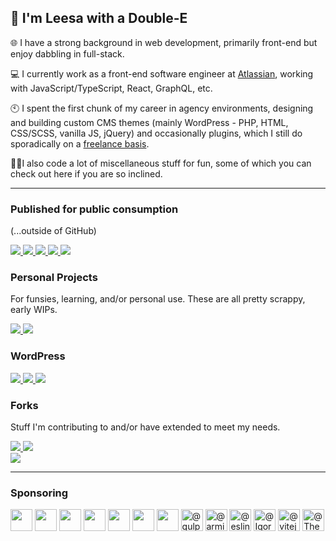 ## 👋 I'm Leesa with a Double-E

🌐&nbsp;I have a strong background in web development, primarily front-end but enjoy dabbling in full-stack.

:computer: I currently work as a front-end software engineer at [Atlassian](https://www.atlassian.com/company/careers), working with JavaScript/TypeScript, React, GraphQL, etc.

:clock10: I spent the first chunk of my career in agency environments, designing and building custom CMS themes (mainly
WordPress - PHP, HTML, CSS/SCSS, vanilla JS, jQuery) and occasionally plugins, which I still do sporadically on
a [freelance basis](https://www.doubleedesign.com.au).

👩‍💻I also code a lot of miscellaneous stuff for fun, some of which you can check out here if you are so inclined. 

---

### Published for public consumption
(...outside of GitHub)

<div>
    <a href="https://www.github.com/doubleedesign/animate-into-view">
      <img src="https://github-readme-stats-doubleedesign.vercel.app/api/pin/?username=doubleedesign&repo=animate-into-view" />
    </a>
    <a href="https://www.github.com/doubleedesign/styled-media-queries">
      <img src="https://github-readme-stats-doubleedesign.vercel.app/api/pin/?username=doubleedesign&repo=styled-media-queries" />
    </a>
    <a href="https://www.github.com/doubleedesign/type-checker">
      <img src="https://github-readme-stats-doubleedesign.vercel.app/api/pin/?username=doubleedesign&repo=type-checker" />
    </a>
    <a href="https://www.github.com/doubleedesign/generate-vue-cli">
      <img src="https://github-readme-stats-doubleedesign.vercel.app/api/pin/?username=doubleedesign&repo=generate-vue-cli" />
    </a>
    <a href="https://www.github.com/doubleedesign/friends-ipsum">
      <img src="https://github-readme-stats-doubleedesign.vercel.app/api/pin/?username=doubleedesign&repo=friends-ipsum" />
    </a>
</div>

### Personal Projects

For funsies, learning, and/or personal use. These are all pretty scrappy, early WIPs.
<div>
    <a href="https://github.com/doubleedesign/fey-factor">
        <img src="https://github-readme-stats-doubleedesign.vercel.app/api/pin/?username=doubleedesign&repo=fey-factor&v=2" />
    </a> 
    <a href="https://github.com/doubleedesign/nuxt-markdown-portfolio">
        <img src="https://github-readme-stats-doubleedesign.vercel.app/api/pin/?username=doubleedesign&repo=nuxt-markdown-portfolio&v=2" />
    </a>
</div>

### WordPress

<div>
<a href="https://github.com/doubleedesign/doublee-wordpress-starterkit">
    <img src="https://github-readme-stats-doubleedesign.vercel.app/api/pin/?username=doubleedesign&repo=doublee-wordpress-starterkit" />
</a>
<a href="https://github.com/doubleedesign/doublee-base-plugin">
  <img src="https://github-readme-stats-doubleedesign.vercel.app/api/pin/?username=doubleedesign&repo=doublee-base-plugin" />
</a>
<a href="https://github.com/doubleedesign/doublee-breadcrumbs">
  <img src="https://github-readme-stats-doubleedesign.vercel.app/api/pin/?username=doubleedesign&repo=doublee-breadcrumbs" />
</a>
</div>

### Forks

Stuff I'm contributing to and/or have extended to meet my needs.
<div>
<a href="https://github.com/doubleedesign/generate-react-cli">
  <img src="https://github-readme-stats-doubleedesign.vercel.app/api/pin/?username=doubleedesign&repo=generate-react-cli" />
</a>
  <a href="https://github.com/doubleedesign/Hover.scss">
  <img src="https://github-readme-stats-doubleedesign.vercel.app/api/pin/?username=doubleedesign&repo=Hover.scss" />
</a>
</div>
<div>
  <a href="https://github.com/doubleedesign/lifxware">
    <img src="https://github-readme-stats-doubleedesign.vercel.app/api/pin/?username=doubleedesign&repo=lifxware" />
  </a>
</div>

---
### Sponsoring 

<a href="https://opencollective.com/vuejs" title="VueJS"><img width="35" src="https://images.opencollective.com/vuejs/5447764/logo.png"/></a>
<a href="https://opencollective.com/vue3-sfc-loader" title="Vue SFC Loader"><img width="35" src="https://images.opencollective.com/vue3-sfc-loader/logo.png" alt=""></a>
<a href="https://github.com/nuxt" title="Nuxt"><img width="35" src="https://avatars.githubusercontent.com/u/23360933?s=70&v=4" alt=""/></a>
<a href="https://opencollective.com/storybook" title="Storybook"><img width="35" src="https://images.opencollective.com/storybook/1a8ec03/logo.png" alt=""></a>
<a href="https://opencollective.com/sass" title="Sass Open Source Foundation"><img width="35" src="https://images.opencollective.com/sass/5087a54/logo.png" alt=""/></a>
<a href="https://opencollective.com/styled-components" title="styled-components"><img width="35" src="https://images.opencollective.com/styled-components/dedfe2f/logo.png" alt=""/></a>
<a href="https://opencollective.com/rollup" title="Rollup"><img width="35" src="https://images.opencollective.com/rollup/cdfa4d0/logo.png"></a>
<a href="https://github.com/gulpjs" title="GulpJS"><img src="https://avatars.githubusercontent.com/u/6200624?s=70&amp;v=4" width="35" height="35" alt="@gulpjs"></a>
<a href="https://github.com/arminbro/generate-react-cli" title="generate-react-cli"><img src="https://avatars.githubusercontent.com/u/3334599?s=70&amp;v=4" width="35" height="35" alt="@arminbro"></a>
<a href="https://github.com/eslint" title="eslint"><img src="https://avatars.githubusercontent.com/u/6019716?s=70&amp;v=4" width="35" height="35" alt="@eslint"></a>
<a href="https://github.com/Igorkowalski94/eslint-plugin-project-structure" title="eslint-plugin-project-structure"><img src="https://avatars.githubusercontent.com/u/49439801?s=70&amp;v=4" width="35" height="35" alt="@Igorkowalski94"></a>
<a href="https://github.com/vitejs" title="vitejs"><img src="https://avatars.githubusercontent.com/u/65625612?s=70&amp;v=4" width="35" height="35" alt="@vitejs"></a>
<a href="https://github.com/ThePHPF" title="The PHP Foundation"><img src="https://avatars.githubusercontent.com/u/94920063?s=70&amp;v=4" width="35" height="35" alt="@ThePHPF"></a>
